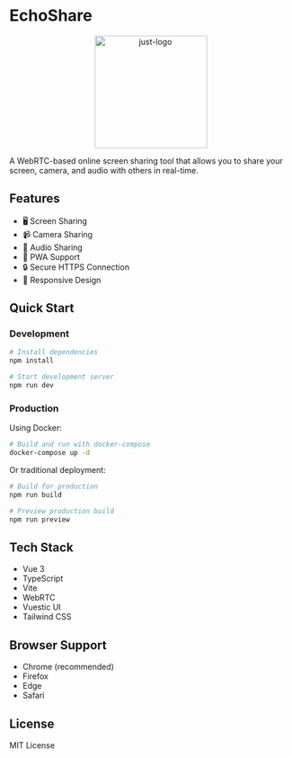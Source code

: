 # EchoShare

<p align="center">
  <img src="https://i.postimg.cc/G24gq7Gj/just-logo.png" width="200" alt="just-logo">
</p>

A WebRTC-based online screen sharing tool that allows you to share your screen, camera, and audio with others in real-time.

## Features

- 🖥️ Screen Sharing
- 📹 Camera Sharing
- 🎤 Audio Sharing
- 💫 PWA Support
- 🔒 Secure HTTPS Connection
- 📱 Responsive Design

## Quick Start

### Development

```bash
# Install dependencies
npm install
```

```bash
# Start development server
npm run dev
```
### Production

Using Docker:

```bash
# Build and run with docker-compose
docker-compose up -d
 ```

Or traditional deployment:

```bash
# Build for production
npm run build

# Preview production build
npm run preview
 ```

## Tech Stack
- Vue 3
- TypeScript
- Vite
- WebRTC
- Vuestic UI
- Tailwind CSS

## Browser Support
- Chrome (recommended)
- Firefox
- Edge
- Safari

## License
MIT License
